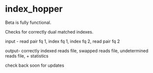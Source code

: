 # index_hopper

Beta is fully functional.

Checks for correctly dual matched indexes.

input - read pair fq 1, index fq 1, index fq 2, read pair fq 2

output- correctly indexed reads file, swapped reads file, undetermined reads file, + statistics

check back soon for updates
